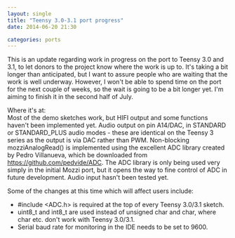 ```yaml
---
layout: single
title: "Teensy 3.0-3.1 port progress"
date: 2014-06-20 21:30

categories: ports
---
```


This is an update regarding work in progress on the port to Teensy 3.0 and 3.1,
to let donors to the project know where the work is up to.  It's taking a bit longer than anticipated,
but I want to assure people who are waiting that the work is well underway.  However, I won't be able to 
spend time on the port for the next couple of weeks, so the wait is going to be a bit longer yet.
I'm aiming to finish it in the second half of July.

Where it's at:  
Most of the demo sketches work, but HIFI output and some functions haven't been implemented yet.
Audio output on pin A14/DAC, in STANDARD or STANDARD_PLUS audio modes - these are identical on the Teensy 3 series as
the output is via DAC rather than PWM.  Non-blocking mozziAnalogRead() is implemented using the excellent ADC library 
created by Pedro Villanueva, which be downloaded from https://github.com/pedvide/ADC.
The ADC library is only being used very simply in the initial Mozzi port, but it opens the way to fine control
of ADC in future development.  Audio input hasn't been tested yet.

Some of the changes at this time which will affect users include:  
- #include <ADC.h> is required at the top of every Teensy 3.0/3.1 sketch.  
- uint8_t and int8_t are used instead of unsigned char and char, where char etc. don't work with Teensy 3.0/3.1.  
- Serial baud rate for monitoring in the IDE needs to be set to 9600.  

